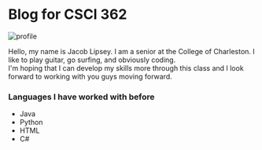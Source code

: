 # Blog for CSCI 362

<img src="C:\Users\jdlip\OneDrive\Pictures\profile_pic.jpg" alt="profile">
<p>Hello, my name is Jacob Lipsey. I am a senior at the College of Charleston. I like to play guitar, go surfing, and obviously coding.<br>
I'm hoping that I can develop my skills more through this class and I look forward to working with you guys moving forward.</p>
<h3>Languages I have worked with before</h3>
<ul>
	<li>Java</li>
	<li>Python</li>
	<li>HTML</li>
	<li>C#</li>
</ul>
